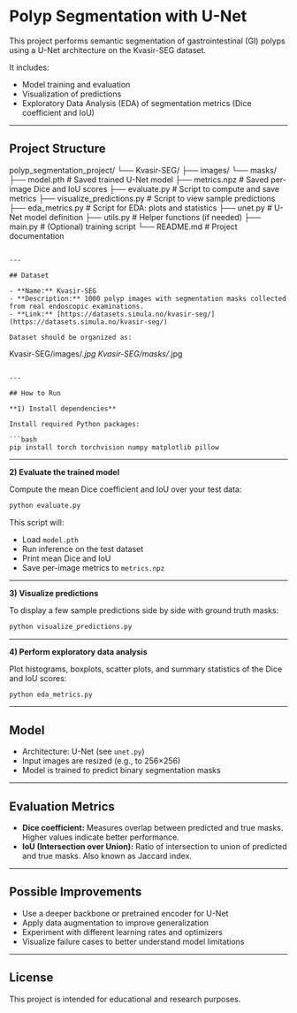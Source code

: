 
# Polyp Segmentation with U-Net

This project performs semantic segmentation of gastrointestinal (GI) polyps using a U-Net architecture on the Kvasir-SEG dataset.

It includes:
- Model training and evaluation
- Visualization of predictions
- Exploratory Data Analysis (EDA) of segmentation metrics (Dice coefficient and IoU)

---

## Project Structure
polyp_segmentation_project/
└── Kvasir-SEG/
    ├── images/
    └── masks/
    ├── model.pth                     # Saved trained U-Net model
    ├── metrics.npz                   # Saved per-image Dice and IoU scores
    ├── evaluate.py                   # Script to compute and save metrics
    ├── visualize_predictions.py      # Script to view sample predictions
    ├── eda_metrics.py                # Script for EDA: plots and statistics
    ├── unet.py                       # U-Net model definition
    ├── utils.py                      # Helper functions (if needed)
    ├── main.py                       # (Optional) training script
    └── README.md                     # Project documentation
```

---

## Dataset

- **Name:** Kvasir-SEG  
- **Description:** 1000 polyp images with segmentation masks collected from real endoscopic examinations.  
- **Link:** [https://datasets.simula.no/kvasir-seg/](https://datasets.simula.no/kvasir-seg/)

Dataset should be organized as:
```
Kvasir-SEG/images/*.jpg
Kvasir-SEG/masks/*.jpg
```

---

## How to Run

**1) Install dependencies**

Install required Python packages:

```bash
pip install torch torchvision numpy matplotlib pillow
```

---

**2) Evaluate the trained model**

Compute the mean Dice coefficient and IoU over your test data:

```bash
python evaluate.py
```

This script will:
- Load `model.pth`
- Run inference on the test dataset
- Print mean Dice and IoU
- Save per-image metrics to `metrics.npz`

---

**3) Visualize predictions**

To display a few sample predictions side by side with ground truth masks:

```bash
python visualize_predictions.py
```

---

**4) Perform exploratory data analysis**

Plot histograms, boxplots, scatter plots, and summary statistics of the Dice and IoU scores:

```bash
python eda_metrics.py
```

---

## Model

- Architecture: U-Net (see `unet.py`)
- Input images are resized (e.g., to 256×256)
- Model is trained to predict binary segmentation masks

---

## Evaluation Metrics

- **Dice coefficient:** Measures overlap between predicted and true masks. Higher values indicate better performance.
- **IoU (Intersection over Union):** Ratio of intersection to union of predicted and true masks. Also known as Jaccard index.

---

## Possible Improvements

- Use a deeper backbone or pretrained encoder for U-Net
- Apply data augmentation to improve generalization
- Experiment with different learning rates and optimizers
- Visualize failure cases to better understand model limitations

---

## License

This project is intended for educational and research purposes.
